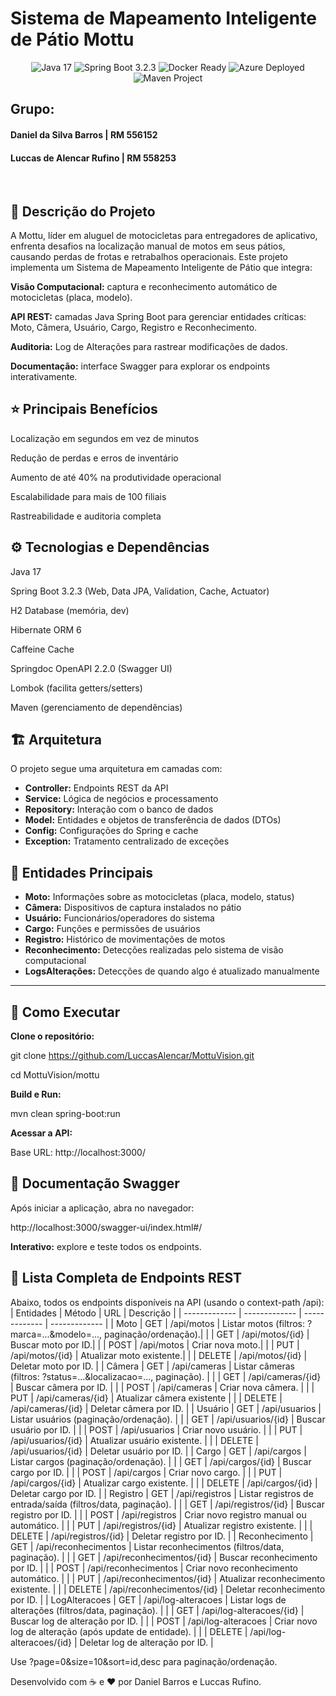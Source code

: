 # Sistema de Mapeamento Inteligente de Pátio Mottu

<div align="center">
  <img src="https://img.shields.io/badge/Java-17-orange" alt="Java 17">
  <img src="https://img.shields.io/badge/Spring_Boot-3.2.3-green" alt="Spring Boot 3.2.3">
  <img src="https://img.shields.io/badge/Docker-Ready-blue" alt="Docker Ready">
  <img src="https://img.shields.io/badge/Azure-Deployed-blue" alt="Azure Deployed">
  <img src="https://img.shields.io/badge/Maven-Project-purple" alt="Maven Project">
</div>


## Grupo:
#### Daniel da Silva Barros | RM 556152
#### Luccas de Alencar Rufino | RM 558253  
<br>

## 📝 Descrição do Projeto

A Mottu, líder em aluguel de motocicletas para entregadores de aplicativo, enfrenta desafios na localização manual de motos em seus pátios, causando perdas de frotas e retrabalhos operacionais. Este projeto implementa um Sistema de Mapeamento Inteligente de Pátio que integra:

__Visão Computacional:__ captura e reconhecimento automático de motocicletas (placa, modelo).

__API REST:__ camadas Java Spring Boot para gerenciar entidades críticas: Moto, Câmera, Usuário, Cargo, Registro e Reconhecimento.

__Auditoria:__ Log de Alterações para rastrear modificações de dados.

__Documentação:__ interface Swagger para explorar os endpoints interativamente.

## ⭐ Principais Benefícios

Localização em segundos em vez de minutos

Redução de perdas e erros de inventário

Aumento de até 40% na produtividade operacional

Escalabilidade para mais de 100 filiais

Rastreabilidade e auditoria completa

## ⚙️ Tecnologias e Dependências

Java 17

Spring Boot 3.2.3 (Web, Data JPA, Validation, Cache, Actuator)

H2 Database (memória, dev)

Hibernate ORM 6

Caffeine Cache

Springdoc OpenAPI 2.2.0 (Swagger UI)

Lombok (facilita getters/setters)

Maven (gerenciamento de dependências)

## 🏗️ Arquitetura

O projeto segue uma arquitetura em camadas com:

- **Controller:** Endpoints REST da API
- **Service:** Lógica de negócios e processamento
- **Repository:** Interação com o banco de dados
- **Model:** Entidades e objetos de transferência de dados (DTOs)
- **Config:** Configurações do Spring e cache
- **Exception:** Tratamento centralizado de exceções

## 📝 Entidades Principais

- **Moto:** Informações sobre as motocicletas (placa, modelo, status)
- **Câmera:** Dispositivos de captura instalados no pátio
- **Usuário:** Funcionários/operadores do sistema
- **Cargo:** Funções e permissões de usuários
- **Registro:** Histórico de movimentações de motos
- **Reconhecimento:** Detecções realizadas pelo sistema de visão computacional
- **LogsAlterações:** Detecções de quando algo é atualizado manualmente

---

## 🚀 Como Executar

__Clone o repositório:__

git clone https://github.com/LuccasAlencar/MottuVision.git

cd MottuVision/mottu

__Build e Run:__

mvn clean spring-boot:run

__Acessar a API:__

Base URL: http://localhost:3000/

## 📖 Documentação Swagger

Após iniciar a aplicação, abra no navegador:

http://localhost:3000/swagger-ui/index.html#/

__Interativo:__ explore e teste todos os endpoints.



## 📜 Lista Completa de Endpoints REST

Abaixo, todos os endpoints disponíveis na API (usando o context-path /api):
| Entidades | Método | URL | Descrição |
| ------------- | ------------- | ------------- | ------------- |
| Moto | GET  | /api/motos | Listar motos (filtros: ?marca=...&modelo=..., paginação/ordenação).|
|  | GET | /api/motos/{id} | Buscar moto por ID.|
|  | POST | /api/motos | Criar nova moto.|
|  | PUT | /api/motos/{id} | Atualizar moto existente.|
|  | DELETE | /api/motos/{id} | Deletar moto por ID. |
| Câmera  | GET | /api/cameras | Listar câmeras (filtros: ?status=...&localizacao=..., paginação). |
|  | GET  | /api/cameras/{id} | Buscar câmera por ID. |
|  | POST | /api/cameras | Criar nova câmera. |
|  | PUT  | /api/cameras/{id} | Atualizar câmera existente |
|  | DELETE | /api/cameras/{id} | Deletar câmera por ID. |
| Usuário | GET | /api/usuarios | Listar usuários (paginação/ordenação). |
|  | GET | /api/usuarios/{id} | Buscar usuário por ID. |
|  | POST  | /api/usuarios | Criar novo usuário. |
|  | PUT | /api/usuarios/{id} | Atualizar usuário existente. |
|  | DELETE  | /api/usuarios/{id} | Deletar usuário por ID. |
| Cargo | GET | /api/cargos | Listar cargos (paginação/ordenação). |
|  | GET  | /api/cargos/{id} | Buscar cargo por ID. |
|  | POST | /api/cargos | Criar novo cargo. |
|  | PUT | /api/cargos/{id} | Atualizar cargo existente. |
|  | DELETE | /api/cargos/{id} | Deletar cargo por ID. |
| Registro | GET  | /api/registros | Listar registros de entrada/saída (filtros/data, paginação). |
|  | GET | /api/registros/{id} | Buscar registro por ID. |
|  | POST | /api/registros | Criar novo registro manual ou automático. |
|  | PUT | /api/registros/{id} | Atualizar registro existente. |
|  | DELETE | /api/registros/{id} | Deletar registro por ID. |
| Reconhecimento | GET | /api/reconhecimentos | Listar reconhecimentos (filtros/data, paginação). |
|  | GET | /api/reconhecimentos/{id} | Buscar reconhecimento por ID. |
|  | POST | /api/reconhecimentos | Criar novo reconhecimento automático. |
|  | PUT | /api/reconhecimentos/{id} | Atualizar reconhecimento existente. |
|  | DELETE | /api/reconhecimentos/{id} | Deletar reconhecimento por ID. |
| LogAlteracoes | GET | /api/log-alteracoes | Listar logs de alterações (filtros/data, paginação). |
|  | GET | /api/log-alteracoes/{id} | Buscar log de alteração por ID. |
|  | POST | /api/log-alteracoes | Criar novo log de alteração (após update de entidade). |
|  | DELETE | /api/log-alteracoes/{id} | Deletar log de alteração por ID. |

Use ?page=0&size=10&sort=id,desc para paginação/ordenação.


Desenvolvido com ☕ e ♥️ por Daniel Barros e Luccas Rufino.
